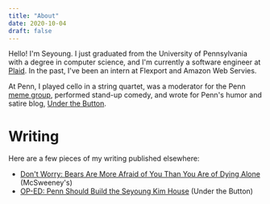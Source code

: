 ```yaml
---
title: "About"
date: 2020-10-04
draft: false
---
```


Hello! I'm Seyoung. I just graduated from the University of Pennsylvania with a degree in computer science, and I'm currently a software engineer at [Plaid](https://plaid.com/). In the past, I've been an intern at Flexport and Amazon Web Servies.

At Penn, I played cello in a string quartet, was a moderator for the Penn [meme group](https://www.facebook.com/groups/966590693376781/), performed stand-up comedy, and wrote for Penn's humor and satire blog, [Under the Button](https://www.underthebutton.com/staff/seyoung-kim).

# Writing

Here are a few pieces of my writing published elsewhere:
* [Don't Worry: Bears Are More Afraid of You Than You Are of Dying Alone](https://www.mcsweeneys.net/articles/dont-worry-bears-are-more-afraid-of-you-than-you-are-of-dying-alone) (McSweeney's)
* [OP-ED: Penn Should Build the Seyoung Kim House](https://www.underthebutton.com/article/2019/09/op-ed-penn-build-seyoung-kim-house) (Under the Button)